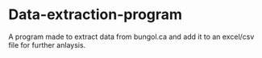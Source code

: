 # Data-extraction-program
A program made to extract data from bungol.ca and add it to an excel/csv file for further anlaysis.
